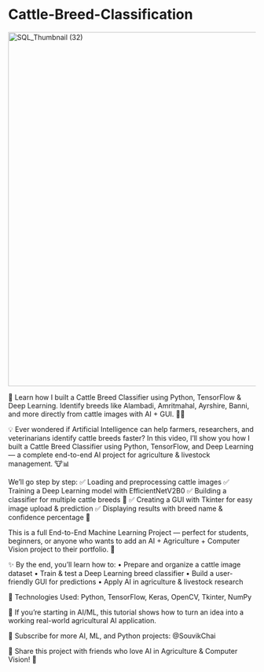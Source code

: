 # Cattle-Breed-Classification

<img width="1280" height="720" alt="SQL_Thumbnail (32)" src="https://github.com/user-attachments/assets/9d2dd8ee-7f67-44c3-a450-9bbcd232d785" />

🚀 Learn how I built a Cattle Breed Classifier using Python, TensorFlow & Deep Learning. Identify breeds like Alambadi, Amritmahal, Ayrshire, Banni, and more directly from cattle images with AI + GUI. 🐄🤖

💡 Ever wondered if Artificial Intelligence can help farmers, researchers, and veterinarians identify cattle breeds faster?
In this video, I’ll show you how I built a Cattle Breed Classifier using Python, TensorFlow, and Deep Learning — a complete end-to-end AI project for agriculture & livestock management. 🐮📊

We’ll go step by step:
✅ Loading and preprocessing cattle images
✅ Training a Deep Learning model with EfficientNetV2B0
✅ Building a classifier for multiple cattle breeds 🐄
✅ Creating a GUI with Tkinter for easy image upload & prediction
✅ Displaying results with breed name & confidence percentage 🎯

This is a full End-to-End Machine Learning Project — perfect for students, beginners, or anyone who wants to add an AI + Agriculture + Computer Vision project to their portfolio. 🌱

✨ By the end, you’ll learn how to:
• Prepare and organize a cattle image dataset
• Train & test a Deep Learning breed classifier
• Build a user-friendly GUI for predictions
• Apply AI in agriculture & livestock research

📌 Technologies Used: Python, TensorFlow, Keras, OpenCV, Tkinter, NumPy

💬 If you’re starting in AI/ML, this tutorial shows how to turn an idea into a working real-world agricultural AI application.

🔔 Subscribe for more AI, ML, and Python projects: @SouvikChai

📢 Share this project with friends who love AI in Agriculture & Computer Vision! 🌾
